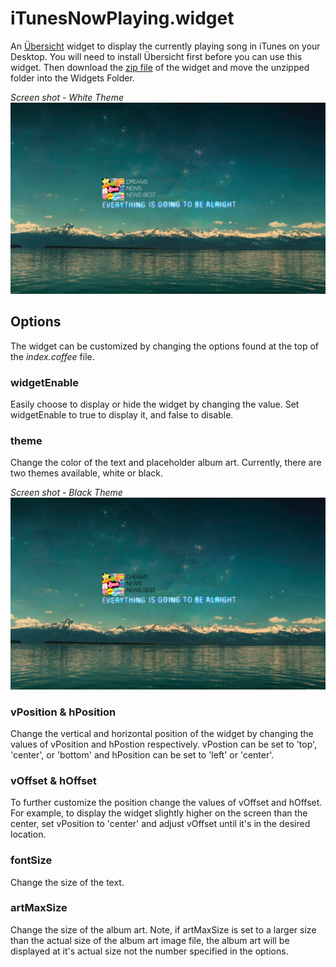 # iTunesNowPlaying.widget

An [Übersicht](http://tracesof.net/uebersicht/) widget to display the currently playing song in iTunes on your Desktop. You will need to install Übersicht first before you can use this widget. Then download the [zip file](iTunesNowPlaying.widget.zip) of the widget and move the unzipped folder into the Widgets Folder.

*Screen shot - White Theme*
![Example Screenshot of widget](ScreenshotWhite.png)

## Options

The widget can be customized by changing the options found at the top of the *index.coffee* file.

### widgetEnable

Easily choose to display or hide the widget by changing the value. Set widgetEnable to true to display it, and false to disable.

### theme

Change the color of the text and placeholder album art. Currently, there are two themes available, white or black.

*Screen shot - Black Theme*
![Example Screenshot of widget](ScreenshotBlack.png)

### vPosition & hPosition

Change the vertical and horizontal position of the widget by changing the values of vPosition and hPostion respectively. vPostion can be set to 'top', 'center', or 'bottom' and hPosition can be set to 'left' or 'center'.

### vOffset & hOffset

To further customize the position change the values of vOffset and hOffset. For example, to display the widget slightly higher on the screen than the center, set vPosition to 'center' and adjust vOffset until it's in the desired location.

### fontSize

Change the size of the text.

### artMaxSize

Change the size of the album art. Note, if artMaxSize is set to a larger size than the actual size of the album art image file, the album art will be displayed at it's actual size not the number specified in the options.

